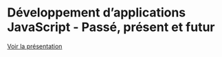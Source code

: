 # Développement d’applications JavaScript - Passé, présent et futur

[Voir la présentation](https://remiprev.github.io/waq-2017-talk/index.html#1)
